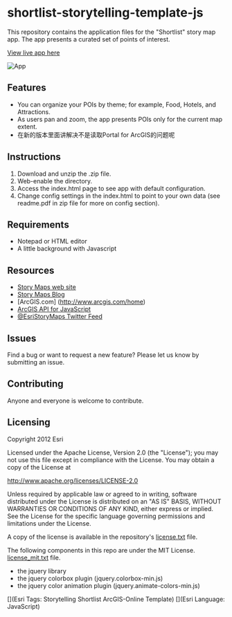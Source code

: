 # shortlist-storytelling-template-js

This repository contains the application files for the "Shortlist" story map app.  The app presents a curated set of points of interest.  

[View live app here](http://storymaps.esri.com/stories/shortlist-sandiego/)

![App](images/shortlist-storytelling-template-js.png) 

## Features
* You can organize your POIs by theme; for example, Food, Hotels, and Attractions. 
* As users pan and zoom, the app presents POIs only for the current map extent.
* 在新的版本里面讲解决不是读取Portal for ArcGIS的问题呢

## Instructions

1. Download and unzip the .zip file.
2. Web-enable the directory.
3. Access the index.html page to see app with default configuration.
4. Change config settings in the index.html to point to your own data (see readme.pdf in zip file for more on config section).

## Requirements

* Notepad or HTML editor
* A little background with Javascript

## Resources

* [Story Maps web site](http://storymaps.arcgis.com/)
* [Story Maps Blog](http://blogs.esri.com/esri/arcgis/category/story-maps/)
* [ArcGIS.com] (http://www.arcgis.com/home)
* [ArcGIS API for JavaScript](https://developers.arcgis.com/javascript/index.html)
* [@EsriStoryMaps Twitter Feed](https://twitter.com/EsriStoryMaps)

## Issues

Find a bug or want to request a new feature?  Please let us know by submitting an issue.

## Contributing

Anyone and everyone is welcome to contribute. 

## Licensing
Copyright 2012 Esri

Licensed under the Apache License, Version 2.0 (the "License");
you may not use this file except in compliance with the License.
You may obtain a copy of the License at

   http://www.apache.org/licenses/LICENSE-2.0

Unless required by applicable law or agreed to in writing, software
distributed under the License is distributed on an "AS IS" BASIS,
WITHOUT WARRANTIES OR CONDITIONS OF ANY KIND, either express or implied.
See the License for the specific language governing permissions and
limitations under the License.

A copy of the license is available in the repository's 
[license.txt](license.txt) file.

The following components in this repo are under the MIT License.
[license_mit.txt](license_mit.txt) file.
* the jquery library
* the jquery colorbox plugin (jquery.colorbox-min.js)
* the jquery color animation plugin (jquery.animate-colors-min.js)

[](Esri Tags: Storytelling Shortlist ArcGIS-Online Template)
[](Esri Language: JavaScript)

